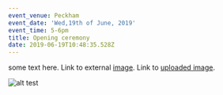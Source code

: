 ```yaml
---
event_venue: Peckham
event_date: 'Wed,19th of June, 2019'
event_time: 5-6pm
title: Opening ceremony
date: 2019-06-19T10:48:35.528Z
---
```

some text here. Link to external [image](http://tuff-studio.com/projects/raw-craft/02.jpg). Link to [uploaded image](https://raw.githubusercontent.com/tuffstudio/cmn/master/static/img/uploads/logo.png).

![alt test](/img/uploads/logo.png "img title")
